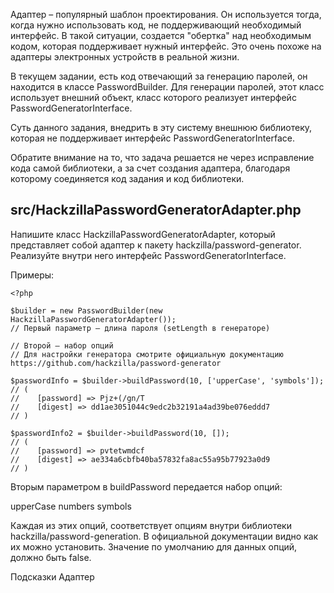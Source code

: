 Адаптер – популярный шаблон проектирования. Он используется тогда, когда нужно использовать код, не поддерживающий необходимый интерфейс. В такой ситуации, создается "обертка" над необходимым кодом, которая поддерживает нужный интерфейс. Это очень похоже на адаптеры электронных устройств в реальной жизни.

В текущем задании, есть код отвечающий за генерацию паролей, он находится в классе PasswordBuilder. Для генерации паролей, этот класс использует внешний объект, класс которого реализует интерфейс PasswordGeneratorInterface.

Суть данного задания, внедрить в эту систему внешнюю библиотеку, которая не поддерживает интерфейс PasswordGeneratorInterface.

Обратите внимание на то, что задача решается не через исправление кода самой библиотеки, а за счет создания адаптера, благодаря которому соединяется код задания и код библиотеки.

## src/HackzillaPasswordGeneratorAdapter.php
Напишите класс HackzillaPasswordGeneratorAdapter, который представляет собой адаптер к пакету hackzilla/password-generator. Реализуйте внутри него интерфейс PasswordGeneratorInterface.

Примеры:
```
<?php

$builder = new PasswordBuilder(new HackzillaPasswordGeneratorAdapter());
// Первый параметр — длина пароля (setLength в генераторе)

// Второй — набор опций
// Для настройки генератора смотрите официальную документацию https://github.com/hackzilla/password-generator

$passwordInfo = $builder->buildPassword(10, ['upperCase', 'symbols']);
// (
//    [password] => Pjz+(/gn/T
//    [digest] => dd1ae3051044c9edc2b32191a4ad39be076eddd7
// )

$passwordInfo2 = $builder->buildPassword(10, []);
// (
//    [password] => pvtetwmdcf
//    [digest] => ae334a6cbfb40ba57832fa8ac55a95b77923a0d9
// )
```

Вторым параметром в buildPassword передается набор опций:

upperCase
numbers
symbols

Каждая из этих опций, соответствует опциям внутри библиотеки hackzilla/password-generation. В официальной документации видно как их можно установить. Значение по умолчанию для данных опций, должно быть false.

Подсказки
Адаптер